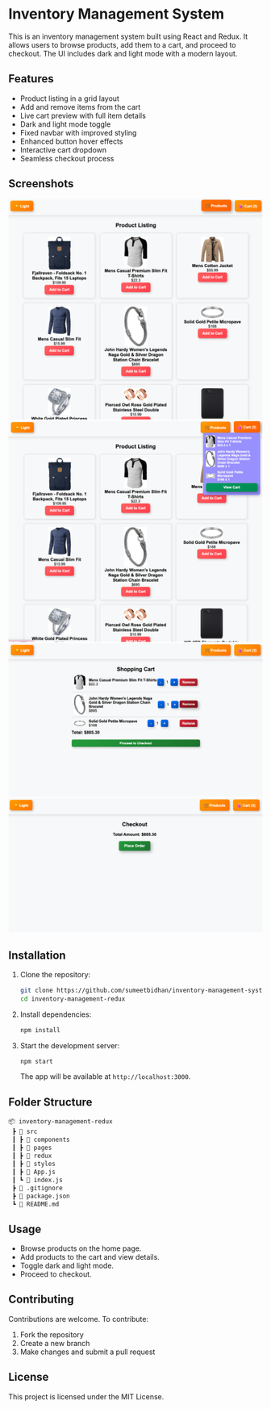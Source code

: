 # Inventory Management System

This is an inventory management system built using React and Redux. It allows users to browse products, add them to a cart, and proceed to checkout. The UI includes dark and light mode with a modern layout.

## Features

- Product listing in a grid layout
- Add and remove items from the cart
- Live cart preview with full item details
- Dark and light mode toggle
- Fixed navbar with improved styling
- Enhanced button hover effects
- Interactive cart dropdown
- Seamless checkout process


## Screenshots

![Home](./src/assets/1.png)
![Cart](./src/assets/2.png)
![Cart](./src/assets/3.png)
![Checkout](./src/assets/4.png)



## Installation

1. Clone the repository:
   ```sh
   git clone https://github.com/sumeetbidhan/inventory-management-system
   cd inventory-management-redux
   ```
2. Install dependencies:
   ```sh
   npm install
   ```
3. Start the development server:
   ```sh
   npm start
   ```
   The app will be available at `http://localhost:3000`.

## Folder Structure

```
📦 inventory-management-redux
 ┣ 📂 src
 ┃ ┣ 📂 components
 ┃ ┣ 📂 pages
 ┃ ┣ 📂 redux
 ┃ ┣ 📂 styles
 ┃ ┣ 📜 App.js
 ┃ ┗ 📜 index.js
 ┣ 📜 .gitignore
 ┣ 📜 package.json
 ┗ 📜 README.md
```

## Usage

- Browse products on the home page.
- Add products to the cart and view details.
- Toggle dark and light mode.
- Proceed to checkout.

## Contributing

Contributions are welcome. To contribute:
1. Fork the repository
2. Create a new branch
3. Make changes and submit a pull request

## License

This project is licensed under the MIT License.
